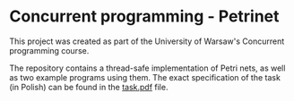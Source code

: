 # Concurrent programming - Petrinet

This project was created as part of the University of Warsaw's Concurrent programming course.

The repository contains a thread-safe implementation of Petri nets, as well as two example programs using them. The exact specification of the task (in Polish) can be found in the [task.pdf](task.pdf) file.